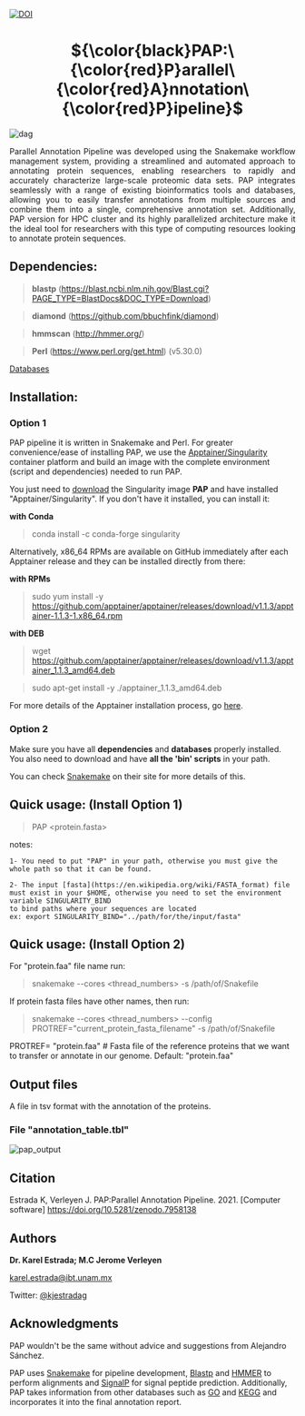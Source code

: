 
[![DOI](https://zenodo.org/badge/600898231.svg)](https://zenodo.org/badge/latestdoi/600898231)

<div align="center">
    <h1>${\color{black}PAP:\ {\color{red}P}arallel\ {\color{red}A}nnotation\ {\color{red}P}ipeline}$</h1>
</div>

![dag](https://user-images.githubusercontent.com/43998702/218347952-633b9b35-2e9d-45b5-ad55-10a8ebe3794d.svg)

<div align="justify">
Parallel Annotation Pipeline was developed using the Snakemake workflow management system, providing a streamlined and automated approach to annotating protein sequences, enabling researchers to rapidly and accurately characterize large-scale proteomic data sets.
PAP integrates seamlessly with a range of existing bioinformatics tools and databases, allowing you to easily transfer annotations from multiple sources and combine them into a single, comprehensive annotation set.
Additionally, PAP version for HPC cluster and its highly parallelized architecture make it the ideal tool for researchers with this type of computing resources looking to annotate protein sequences.
</div>

## Dependencies:

> **blastp** (https://blast.ncbi.nlm.nih.gov/Blast.cgi?PAGE_TYPE=BlastDocs&DOC_TYPE=Download)

> **diamond** (https://github.com/bbuchfink/diamond)

> **hmmscan** (http://hmmer.org/)

> **Perl** (https://www.perl.org/get.html) (v5.30.0)

[Databases](https://figshare.com/ndownloader/articles/22085267/versions/1)

## Installation:

### Option 1

PAP pipeline it is written in Snakemake and Perl. For greater convenience/ease of installing PAP, we use the [Apptainer/Singularity](https://apptainer.org/) container platform and build an image with the complete environment (script and dependencies) needed to run PAP.

You just need to [download](https://figshare.com/ndownloader/files/PAPSIF) the Singularity image **PAP** and have installed "Apptainer/Singularity". If you don't have it installed, you can install it:

**with Conda** 
>  conda install -c conda-forge singularity 

Alternatively, x86_64 RPMs are available on GitHub immediately after each Apptainer release and they can be installed directly from there:

**with RPMs**
>  sudo yum install -y https://github.com/apptainer/apptainer/releases/download/v1.1.3/apptainer-1.1.3-1.x86_64.rpm

**with DEB**
>  wget https://github.com/apptainer/apptainer/releases/download/v1.1.3/apptainer_1.1.3_amd64.deb

>  sudo apt-get install -y ./apptainer_1.1.3_amd64.deb

For more details of the Apptainer installation process, go [here](https://apptainer.org/docs/admin/main/installation.html).

### Option 2

Make sure you have all **dependencies** and **databases** properly installed. You also need to download and have **all the 'bin' scripts** in your path.

You can check [Snakemake](https://snakemake.readthedocs.io/en/stable/getting_started/installation.html) on their site for more details of this.

## Quick usage: (Install Option 1)
  > PAP <protein.fasta>

  notes:
 
    1- You need to put "PAP" in your path, otherwise you must give the whole path so that it can be found.

    2- The input [fasta](https://en.wikipedia.org/wiki/FASTA_format) file must exist in your $HOME, otherwise you need to set the environment variable SINGULARITY_BIND
    to bind paths where your sequences are located
    ex: export SINGULARITY_BIND="../path/for/the/input/fasta"

## Quick usage: (Install Option 2)

For "protein.faa" file name run:
  > snakemake --cores <thread_numbers> -s /path/of/Snakefile

If protein fasta files have other names, then run:
  > snakemake --cores <thread_numbers> --config PROTREF="current_protein_fasta_filename" -s /path/of/Snakefile

  PROTREF= "protein.faa" # Fasta file of the reference proteins that we want to transfer or annotate in our genome. Default: "protein.faa"
  
## Output files

A file in tsv format with the annotation of the proteins.

### File "annotation_table.tbl"

![pap_output](https://user-images.githubusercontent.com/43998702/218347713-02934c45-2fcb-4413-9cd5-5a8c4728c13e.png)

## Citation
Estrada K, Verleyen J. PAP:Parallel Annotation Pipeline. 2021. [Computer software] https://doi.org/10.5281/zenodo.7958138

## Authors
**Dr. Karel Estrada; M.C Jerome Verleyen**

karel.estrada@ibt.unam.mx

Twitter: [@kjestradag](https://twitter.com/kjestradag)

## Acknowledgments

PAP wouldn't be the same without advice and suggestions from Alejandro Sánchez.

PAP uses [Snakemake](https://snakemake.readthedocs.io/en/stable/index.html) for pipeline development, [Blastp](https://blast.ncbi.nlm.nih.gov/Blast.cgi?PAGE_TYPE=BlastDocs&DOC_TYPE=Download) and [HMMER](http://hmmer.org/) to perform alignments and [SignalP](https://github.com/fteufel/signalp-6.0) for signal peptide prediction. Additionally, PAP takes information from other databases such as [GO](http://geneontology.org/) and [KEGG](https://www.genome.jp/kegg/pathway.html) and incorporates it into the final annotation report.
